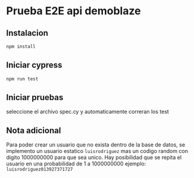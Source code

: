 # Prueba E2E api demoblaze
## Instalacion
```bash
npm install
```

## Iniciar cypress
```bash
npm run test
```

## Iniciar pruebas
seleccione el archivo spec.cy y automaticamente correran los test

## Nota adicional
Para poder crear un usuario que no exista dentro de la base de datos, se implemento un usuario estatico `luisrodriguez` mas un codigo random con digito 1000000000 para que sea unico. Hay posibilidad que se repita el usuario en una probabilidad de 1 a 1000000000
ejemplo: `luisrodriguez013927371727`